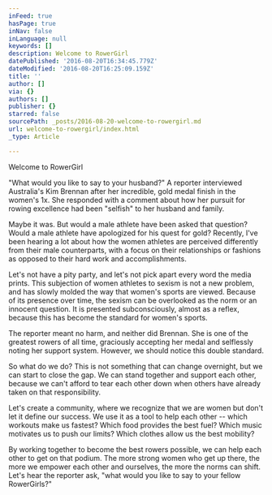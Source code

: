 ```yaml
---
inFeed: true
hasPage: true
inNav: false
inLanguage: null
keywords: []
description: Welcome to RowerGirl
datePublished: '2016-08-20T16:34:45.779Z'
dateModified: '2016-08-20T16:25:09.159Z'
title: ''
author: []
via: {}
authors: []
publisher: {}
starred: false
sourcePath: _posts/2016-08-20-welcome-to-rowergirl.md
url: welcome-to-rowergirl/index.html
_type: Article

---
```

Welcome to RowerGirl

"What would you like to say to your husband?" A reporter interviewed Australia's Kim Brennan after her incredible, gold medal finish in the women's 1x. She responded with a comment about how her pursuit for rowing excellence had been "selfish" to her husband and family. 

Maybe it was. But would a male athlete have been asked that question? Would a male athlete have apologized for his quest for gold? Recently, I've been hearing a lot about how the women athletes are perceived differently from their male counterparts, with a focus on their relationships or fashions as opposed to their hard work and accomplishments. 

Let's not have a pity party, and let's not pick apart every word the media prints. This subjection of women athletes to sexism is not a new problem, and has slowly molded the way that women's sports are viewed. Because of its presence over time, the sexism can be overlooked as the norm or an innocent question. It is presented subconsciously, almost as a reflex, because this has become the standard for women's sports. 

The reporter meant no harm, and neither did Brennan. She is one of the greatest rowers of all time, graciously accepting her medal and selflessly noting her support system. However, we should notice this double standard. 

So what do we do? This is not something that can change overnight, but we can start to close the gap. We can stand together and support each other, because we can't afford to tear each other down when others have already taken on that responsibility. 

Let's create a community, where we recognize that we are women but don't let it define our success. We use it as a tool to help each other -- which workouts make us fastest? Which food provides the best fuel? Which music motivates us to push our limits? Which clothes allow us the best mobility? 

By working together to become the best rowers possible, we can help each other to get on that podium. The more strong women who get up there, the more we empower each other and ourselves, the more the norms can shift. Let's hear the reporter ask, "what would you like to say to your fellow RowerGirls?"